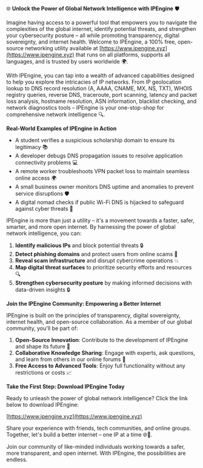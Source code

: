 🌐 **Unlock the Power of Global Network Intelligence with IPEngine** 🛡️

Imagine having access to a powerful tool that empowers you to navigate the complexities of the global internet, identify potential threats, and strengthen your cybersecurity posture – all while promoting transparency, digital sovereignty, and internet health. Welcome to IPEngine, a 100% free, open-source networking utility available at [https://www.ipengine.xyz](https://www.ipengine.xyz) that runs on all platforms, supports all languages, and is trusted by users worldwide 🌍.

With IPEngine, you can tap into a wealth of advanced capabilities designed to help you explore the intricacies of IP networks. From IP geolocation lookup to DNS record resolution (A, AAAA, CNAME, MX, NS, TXT), WHOIS registry queries, reverse DNS, traceroute, port scanning, latency and packet loss analysis, hostname resolution, ASN information, blacklist checking, and network diagnostics tools – IPEngine is your one-stop-shop for comprehensive network intelligence 🔍.

**Real-World Examples of IPEngine in Action**

*   A student verifies a suspicious scholarship domain to ensure its legitimacy 📚
*   A developer debugs DNS propagation issues to resolve application connectivity problems 💻
*   A remote worker troubleshoots VPN packet loss to maintain seamless online access 🌍
*   A small business owner monitors DNS uptime and anomalies to prevent service disruptions 🛡️
*   A digital nomad checks if public Wi-Fi DNS is hijacked to safeguard against cyber threats 🚀

IPEngine is more than just a utility – it's a movement towards a faster, safer, smarter, and more open internet. By harnessing the power of global network intelligence, you can:

1.  **Identify malicious IPs** and block potential threats 🔒
2.  **Detect phishing domains** and protect users from online scams 🚨
3.  **Reveal scam infrastructure** and disrupt cybercrime operations 💥
4.  **Map digital threat surfaces** to prioritize security efforts and resources 🔍
5.  **Strengthen cybersecurity posture** by making informed decisions with data-driven insights 🔒

**Join the IPEngine Community: Empowering a Better Internet**

IPEngine is built on the principles of transparency, digital sovereignty, internet health, and open-source collaboration. As a member of our global community, you'll be part of:

1.  **Open-Source Innovation**: Contribute to the development of IPEngine and shape its future 🚀
2.  **Collaborative Knowledge Sharing**: Engage with experts, ask questions, and learn from others in our online forums 💬
3.  **Free Access to Advanced Tools**: Enjoy full functionality without any restrictions or costs 📈

**Take the First Step: Download IPEngine Today**

Ready to unleash the power of global network intelligence? Click the link below to download IPEngine:

[https://www.ipengine.xyz](https://www.ipengine.xyz)

Share your experience with friends, tech communities, and online groups. Together, let's build a better internet – one IP at a time 🌐👏.

Join our community of like-minded individuals working towards a safer, more transparent, and open internet. With IPEngine, the possibilities are endless.